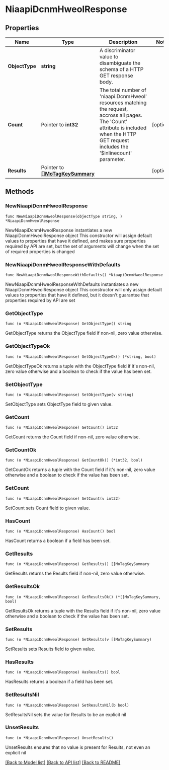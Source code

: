 # NiaapiDcnmHweolResponse

## Properties

Name | Type | Description | Notes
------------ | ------------- | ------------- | -------------
**ObjectType** | **string** | A discriminator value to disambiguate the schema of a HTTP GET response body. | 
**Count** | Pointer to **int32** | The total number of &#39;niaapi.DcnmHweol&#39; resources matching the request, accross all pages. The &#39;Count&#39; attribute is included when the HTTP GET request includes the &#39;$inlinecount&#39; parameter. | [optional] 
**Results** | Pointer to [**[]MoTagKeySummary**](MoTagKeySummary.md) |  | [optional] 

## Methods

### NewNiaapiDcnmHweolResponse

`func NewNiaapiDcnmHweolResponse(objectType string, ) *NiaapiDcnmHweolResponse`

NewNiaapiDcnmHweolResponse instantiates a new NiaapiDcnmHweolResponse object
This constructor will assign default values to properties that have it defined,
and makes sure properties required by API are set, but the set of arguments
will change when the set of required properties is changed

### NewNiaapiDcnmHweolResponseWithDefaults

`func NewNiaapiDcnmHweolResponseWithDefaults() *NiaapiDcnmHweolResponse`

NewNiaapiDcnmHweolResponseWithDefaults instantiates a new NiaapiDcnmHweolResponse object
This constructor will only assign default values to properties that have it defined,
but it doesn't guarantee that properties required by API are set

### GetObjectType

`func (o *NiaapiDcnmHweolResponse) GetObjectType() string`

GetObjectType returns the ObjectType field if non-nil, zero value otherwise.

### GetObjectTypeOk

`func (o *NiaapiDcnmHweolResponse) GetObjectTypeOk() (*string, bool)`

GetObjectTypeOk returns a tuple with the ObjectType field if it's non-nil, zero value otherwise
and a boolean to check if the value has been set.

### SetObjectType

`func (o *NiaapiDcnmHweolResponse) SetObjectType(v string)`

SetObjectType sets ObjectType field to given value.


### GetCount

`func (o *NiaapiDcnmHweolResponse) GetCount() int32`

GetCount returns the Count field if non-nil, zero value otherwise.

### GetCountOk

`func (o *NiaapiDcnmHweolResponse) GetCountOk() (*int32, bool)`

GetCountOk returns a tuple with the Count field if it's non-nil, zero value otherwise
and a boolean to check if the value has been set.

### SetCount

`func (o *NiaapiDcnmHweolResponse) SetCount(v int32)`

SetCount sets Count field to given value.

### HasCount

`func (o *NiaapiDcnmHweolResponse) HasCount() bool`

HasCount returns a boolean if a field has been set.

### GetResults

`func (o *NiaapiDcnmHweolResponse) GetResults() []MoTagKeySummary`

GetResults returns the Results field if non-nil, zero value otherwise.

### GetResultsOk

`func (o *NiaapiDcnmHweolResponse) GetResultsOk() (*[]MoTagKeySummary, bool)`

GetResultsOk returns a tuple with the Results field if it's non-nil, zero value otherwise
and a boolean to check if the value has been set.

### SetResults

`func (o *NiaapiDcnmHweolResponse) SetResults(v []MoTagKeySummary)`

SetResults sets Results field to given value.

### HasResults

`func (o *NiaapiDcnmHweolResponse) HasResults() bool`

HasResults returns a boolean if a field has been set.

### SetResultsNil

`func (o *NiaapiDcnmHweolResponse) SetResultsNil(b bool)`

 SetResultsNil sets the value for Results to be an explicit nil

### UnsetResults
`func (o *NiaapiDcnmHweolResponse) UnsetResults()`

UnsetResults ensures that no value is present for Results, not even an explicit nil

[[Back to Model list]](../README.md#documentation-for-models) [[Back to API list]](../README.md#documentation-for-api-endpoints) [[Back to README]](../README.md)


